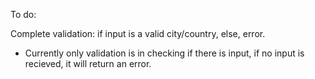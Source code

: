 To do:

Complete validation: if input is a valid city/country, else, error.
-	Currently only validation is in checking if there is input, 
	if no input is recieved, it will return an error.